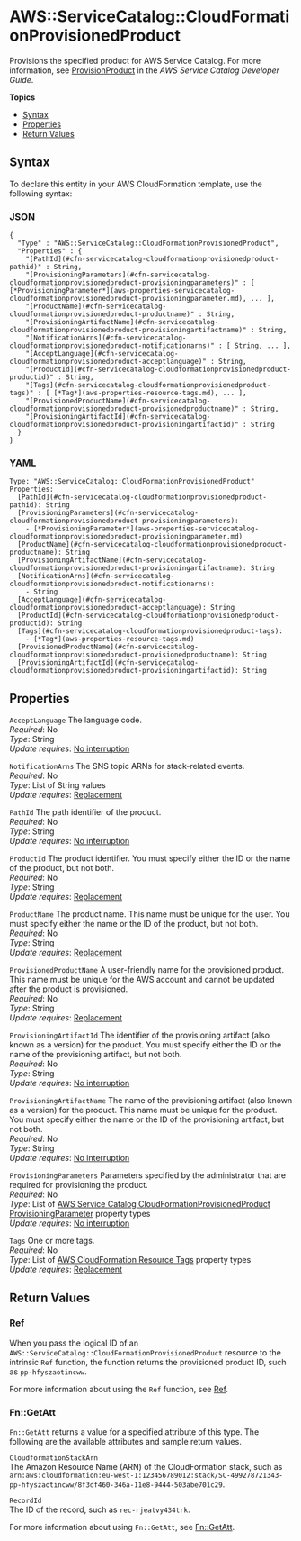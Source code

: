 # AWS::ServiceCatalog::CloudFormationProvisionedProduct<a name="aws-resource-servicecatalog-cloudformationprovisionedproduct"></a>

Provisions the specified product for AWS Service Catalog\. For more information, see [ProvisionProduct](https://docs.aws.amazon.com/servicecatalog/latest/dg/API_ProvisionProduct.html) in the *AWS Service Catalog Developer Guide*\. 

**Topics**
+ [Syntax](#aws-resource-servicecatalog-cloudformationprovisionedproduct-syntax)
+ [Properties](#aws-resource-servicecatalog-cloudformationprovisionedproduct-properties)
+ [Return Values](#aws-resource-servicecatalog-cloudformationprovisionedproduct-returnvalues)

## Syntax<a name="aws-resource-servicecatalog-cloudformationprovisionedproduct-syntax"></a>

To declare this entity in your AWS CloudFormation template, use the following syntax:

### JSON<a name="aws-resource-servicecatalog-cloudformationprovisionedproduct-syntax.json"></a>

```
{
  "Type" : "AWS::ServiceCatalog::CloudFormationProvisionedProduct",
  "Properties" : {
    "[PathId](#cfn-servicecatalog-cloudformationprovisionedproduct-pathid)" : String,
    "[ProvisioningParameters](#cfn-servicecatalog-cloudformationprovisionedproduct-provisioningparameters)" : [ [*ProvisioningParameter*](aws-properties-servicecatalog-cloudformationprovisionedproduct-provisioningparameter.md), ... ],
    "[ProductName](#cfn-servicecatalog-cloudformationprovisionedproduct-productname)" : String,
    "[ProvisioningArtifactName](#cfn-servicecatalog-cloudformationprovisionedproduct-provisioningartifactname)" : String,
    "[NotificationArns](#cfn-servicecatalog-cloudformationprovisionedproduct-notificationarns)" : [ String, ... ],
    "[AcceptLanguage](#cfn-servicecatalog-cloudformationprovisionedproduct-acceptlanguage)" : String,
    "[ProductId](#cfn-servicecatalog-cloudformationprovisionedproduct-productid)" : String,
    "[Tags](#cfn-servicecatalog-cloudformationprovisionedproduct-tags)" : [ [*Tag*](aws-properties-resource-tags.md), ... ],
    "[ProvisionedProductName](#cfn-servicecatalog-cloudformationprovisionedproduct-provisionedproductname)" : String,
    "[ProvisioningArtifactId](#cfn-servicecatalog-cloudformationprovisionedproduct-provisioningartifactid)" : String
  }
}
```

### YAML<a name="aws-resource-servicecatalog-cloudformationprovisionedproduct-syntax.yaml"></a>

```
Type: "AWS::ServiceCatalog::CloudFormationProvisionedProduct"
Properties:
  [PathId](#cfn-servicecatalog-cloudformationprovisionedproduct-pathid): String
  [ProvisioningParameters](#cfn-servicecatalog-cloudformationprovisionedproduct-provisioningparameters): 
    - [*ProvisioningParameter*](aws-properties-servicecatalog-cloudformationprovisionedproduct-provisioningparameter.md)
  [ProductName](#cfn-servicecatalog-cloudformationprovisionedproduct-productname): String
  [ProvisioningArtifactName](#cfn-servicecatalog-cloudformationprovisionedproduct-provisioningartifactname): String
  [NotificationArns](#cfn-servicecatalog-cloudformationprovisionedproduct-notificationarns): 
    - String
  [AcceptLanguage](#cfn-servicecatalog-cloudformationprovisionedproduct-acceptlanguage): String
  [ProductId](#cfn-servicecatalog-cloudformationprovisionedproduct-productid): String
  [Tags](#cfn-servicecatalog-cloudformationprovisionedproduct-tags): 
    - [*Tag*](aws-properties-resource-tags.md)
  [ProvisionedProductName](#cfn-servicecatalog-cloudformationprovisionedproduct-provisionedproductname): String
  [ProvisioningArtifactId](#cfn-servicecatalog-cloudformationprovisionedproduct-provisioningartifactid): String
```

## Properties<a name="aws-resource-servicecatalog-cloudformationprovisionedproduct-properties"></a>

`AcceptLanguage`  <a name="cfn-servicecatalog-cloudformationprovisionedproduct-acceptlanguage"></a>
The language code\.  
 *Required*: No  
 *Type*: String  
 *Update requires*: [No interruption](using-cfn-updating-stacks-update-behaviors.md#update-no-interrupt) 

`NotificationArns`  <a name="cfn-servicecatalog-cloudformationprovisionedproduct-notificationarns"></a>
The SNS topic ARNs for stack\-related events\.  
 *Required*: No  
 *Type*: List of String values  
 *Update requires*: [Replacement](using-cfn-updating-stacks-update-behaviors.md#update-replacement) 

`PathId`  <a name="cfn-servicecatalog-cloudformationprovisionedproduct-pathid"></a>
The path identifier of the product\.  
 *Required*: No  
 *Type*: String  
 *Update requires*: [No interruption](using-cfn-updating-stacks-update-behaviors.md#update-no-interrupt) 

`ProductId`  <a name="cfn-servicecatalog-cloudformationprovisionedproduct-productid"></a>
The product identifier\. You must specify either the ID or the name of the product, but not both\.  
 *Required*: No  
 *Type*: String  
 *Update requires*: [Replacement](using-cfn-updating-stacks-update-behaviors.md#update-replacement) 

`ProductName`  <a name="cfn-servicecatalog-cloudformationprovisionedproduct-productname"></a>
The product name\. This name must be unique for the user\. You must specify either the name or the ID of the product, but not both\.  
 *Required*: No  
 *Type*: String  
 *Update requires*: [Replacement](using-cfn-updating-stacks-update-behaviors.md#update-replacement) 

`ProvisionedProductName`  <a name="cfn-servicecatalog-cloudformationprovisionedproduct-provisionedproductname"></a>
A user\-friendly name for the provisioned product\. This name must be unique for the AWS account and cannot be updated after the product is provisioned\.  
 *Required*: No  
 *Type*: String  
 *Update requires*: [Replacement](using-cfn-updating-stacks-update-behaviors.md#update-replacement) 

`ProvisioningArtifactId`  <a name="cfn-servicecatalog-cloudformationprovisionedproduct-provisioningartifactid"></a>
The identifier of the provisioning artifact \(also known as a version\) for the product\. You must specify either the ID or the name of the provisioning artifact, but not both\.  
 *Required*: No  
 *Type*: String  
 *Update requires*: [No interruption](using-cfn-updating-stacks-update-behaviors.md#update-no-interrupt) 

`ProvisioningArtifactName`  <a name="cfn-servicecatalog-cloudformationprovisionedproduct-provisioningartifactname"></a>
The name of the provisioning artifact \(also known as a version\) for the product\. This name must be unique for the product\. You must specify either the name or the ID of the provisioning artifact, but not both\.  
 *Required*: No  
 *Type*: String  
 *Update requires*: [No interruption](using-cfn-updating-stacks-update-behaviors.md#update-no-interrupt) 

`ProvisioningParameters`  <a name="cfn-servicecatalog-cloudformationprovisionedproduct-provisioningparameters"></a>
Parameters specified by the administrator that are required for provisioning the product\.  
 *Required*: No  
 *Type*: List of [AWS Service Catalog CloudFormationProvisionedProduct ProvisioningParameter](aws-properties-servicecatalog-cloudformationprovisionedproduct-provisioningparameter.md) property types  
 *Update requires*: [No interruption](using-cfn-updating-stacks-update-behaviors.md#update-no-interrupt) 

`Tags`  <a name="cfn-servicecatalog-cloudformationprovisionedproduct-tags"></a>
One or more tags\.  
 *Required*: No  
 *Type*: List of [AWS CloudFormation Resource Tags](aws-properties-resource-tags.md) property types  
 *Update requires*: [Replacement](using-cfn-updating-stacks-update-behaviors.md#update-replacement) 

## Return Values<a name="aws-resource-servicecatalog-cloudformationprovisionedproduct-returnvalues"></a>

### Ref<a name="aws-resource-servicecatalog-cloudformationprovisionedproduct-ref"></a>

When you pass the logical ID of an `AWS::ServiceCatalog::CloudFormationProvisionedProduct` resource to the intrinsic `Ref` function, the function returns the provisioned product ID, such as `pp-hfyszaotincww`\. 

For more information about using the `Ref` function, see [Ref](intrinsic-function-reference-ref.md)\. 

### Fn::GetAtt<a name="aws-resource-servicecatalog-cloudformationprovisionedproduct-getatt"></a>

 `Fn::GetAtt` returns a value for a specified attribute of this type\. The following are the available attributes and sample return values\. 

`CloudformationStackArn`  
The Amazon Resource Name \(ARN\) of the CloudFormation stack, such as `arn:aws:cloudformation:eu-west-1:123456789012:stack/SC-499278721343-pp-hfyszaotincww/8f3df460-346a-11e8-9444-503abe701c29`\. 

`RecordId`  
The ID of the record, such as `rec-rjeatvy434trk`\.

For more information about using `Fn::GetAtt`, see [Fn::GetAtt](intrinsic-function-reference-getatt.md)\. 